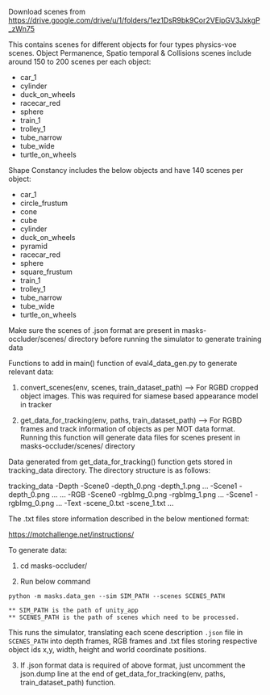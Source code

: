 Download scenes from https://drive.google.com/drive/u/1/folders/1ez1DsR9bk9Cor2VEipGV3JxkgP_zWn75

This contains scenes for different objects for four types physics-voe scenes. Object Permanence, Spatio temporal & Collisions scenes include around 150 to 200 scenes per each object:

- car_1
- cylinder
- duck_on_wheels
- racecar_red
- sphere
- train_1
- trolley_1
- tube_narrow
- tube_wide
- turtle_on_wheels


Shape Constancy includes the below objects and have 140 scenes per object:
- car_1
- circle_frustum
- cone
- cube
- cylinder
- duck_on_wheels
- pyramid
- racecar_red
- sphere
- square_frustum
- train_1
- trolley_1
- tube_narrow
- tube_wide
- turtle_on_wheels


Make sure the scenes of .json format are present in masks-occluder/scenes/ directory before running the simulator to generate training data


Functions to add in main() function of eval4_data_gen.py to generate relevant data:

1. convert_scenes(env, scenes, train_dataset_path) --> For RGBD cropped object images. This was required for siamese based appearance model in tracker


2. get_data_for_tracking(env, paths, train_dataset_path) --> For RGBD frames and track information of objects as per MOT data format.
Running this function will generate data files for scenes present in masks-occluder/scenes/ directory

Data generated from get_data_for_tracking() function gets stored in tracking_data directory. The directory structure is as follows:

tracking_data
    -Depth
        -Scene0
            -depth_0.png
            -depth_1.png
            ...
        -Scene1
            -depth_0.png
            ...
        ...
    -RGB
        -Scene0
            -rgbImg_0.png
            -rgbImg_1.png
            ...
        -Scene1
            -rgbImg_0.png
            ...
    -Text
        -scene_0.txt
        -scene_1.txt
        ...

The .txt files store information described in the below mentioned format:

https://motchallenge.net/instructions/



To generate data:
1. cd masks-occluder/

2. Run below command

```
python -m masks.data_gen --sim SIM_PATH --scenes SCENES_PATH
```

    ** SIM_PATH is the path of unity_app 
    ** SCENES_PATH is the path of scenes which need to be processed. 


This runs the simulator, translating each scene description `.json` file in `SCENES_PATH` into depth frames, RGB frames and .txt files storing respective object ids x,y, width, height and world coordinate positions. 

3. If .json format data is required of above format, just uncomment the json.dump line at the end of get_data_for_tracking(env, paths, train_dataset_path) function. 